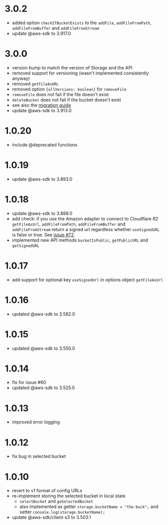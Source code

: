# 3.0.2
- added option `checkIfBucketExists` to the `addFile`, `addFileFromPath`, `addFileFromBuffer` and `addFileFromStream`
- update @aws-sdk to 3.917.0

# 3.0.0
- version bump to match the version of Storage and the API
- removed support for versioning (wasn't implemented consistently anyway)
- removed `getFileAsURL`
- removed option `{allVersions: boolean}` for `removeFile`
- `removeFile` does not fail if the file doesn't exist
- `deleteBucket` does not fail if the bucket doesn't exist
- see also the [migration guide](https://github.com/tweedegolf/storage-abstraction/blob/master/migration_to_api3.0.md)
- update @aws-sdk to 3.913.0

# 1.0.20
- include @deprecated functions

# 1.0.19
- update @aws-sdk to 3.893.0

# 1.0.18
- update @aws-sdk to 3.888.0
- add check: if you use the Amazon adapter to connect to Cloudflare R2 `getFileAsUrl`, `addFileFromPath`, `addFileFromBuffer` and `addFileFromStream` return a signed url regardless whether `useSignedURL` is false or true. See [issue #72](https://github.com/tweedegolf/storage-abstraction/issues/72). 
- implemented new API methods `bucketIsPublic`, `getPublicURL` and `getSignedURL`

# 1.0.17
- add support for optional key `useSignedUrl` in options object `getFileAsUrl`

# 1.0.16
- updated @aws-sdk to 3.582.0

# 1.0.15
- updated @aws-sdk to 3.550.0

# 1.0.14
- fix for issue #60
- updated @aws-sdk to 3.525.0

# 1.0.13
- improved error logging

# 1.0.12
- fix bug in selected bucket

# 1.0.10
- revert to v1 format of config URLs
- re-implement storing the selected bucket in local state
  - `selectBucket` and `geSelectedBucket`
  - also implemented as getter
    `storage.bucketName = "the-buck";` and setter `console.log(storage.bucketName);`
- update @aws-sdk/client-s3 to 3.503.1
